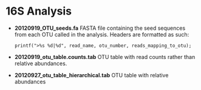 16S Analysis
================

* **20120919_OTU_seeds.fa**
  FASTA file containing the seed sequences from each OTU called in the analysis.
  Headers are formatted as such:

  ```
  printf(">%s %d|%d", read_name, otu_number, reads_mapping_to_otu);
  ```

* **20120919_otu_table.counts.tab**
  OTU table with read counts rather than relative abundances.

* **20120927_otu_table_hierarchical.tab**
  OTU table with relative abundances
